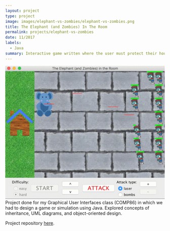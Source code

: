 ```yaml
---
layout: project
type: project
image: images/elephant-vs-zombies/elephant-vs-zombies.png
title: The Elephant (and Zombies) In The Room
permalink: projects/elephant-vs-zombies
date: 11/2017
labels:
  - Java
summary: Interactive game written where the user must protect their house from invading zombies.
---
```


<a href="https://github.com/will-hodge/elephant-vs-zombies">
  <img class="ui large rounded image " src="../images/elephant-vs-zombies/gameplay.gif">
</a>
Project done for my Graphical User Interfaces class (COMP86) in which we had to design a game or simulation using Java. Explored concepts of inheritance, UML diagrams, and object-oriented design.

<i class="large github icon "></i>Project repository <a href="https://github.com/will-hodge/elephant-vs-zombies">here</a>.
